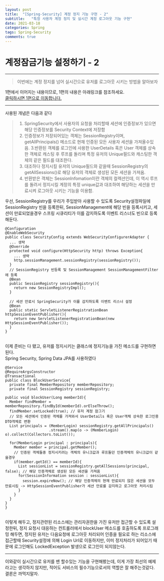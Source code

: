 ```yaml
---
layout: post
title:  "[Spring-Security] 계정 정지 기능 구현 - 2"
subtitle:   "특정 사용자 계정 정지 및 실시간 계정 로그아웃 기능 구현"
date: 2021-03-18
categories: Spring
tags: Spring-Security
comments: true
---
```


# 계정잠금기능 설정하기 - 2
---
>이번에는 계정 정지를 넘어 실시간으로 유저를 로그아웃 시키는 방법을 알아보자

1편에서 이어지는 내용이므로, 1편의 내용은 아래링크를 참조하세요.  
[클릭하시면 1편으로 이동합니다.](https://dev-gyus.github.io/spring/2021/03/16/SpringSecurity-AccountLock-2.html)  
***

사용된 개념은 다음과 같다
>1. SpringSecurity에서 사용자의 요청을 처리할때 세션에 인증정보가 있으면 해당 인증정보를 Security Context에 저장함
>2. 인증정보가 저장되어있는 객체는 SessionRegistry이며, getAllPrincipals() 메소드로 현재 인증된 모든 사용자 세션을 가져올수있음.
>3.반환된 객체를 로그인에 사용한 UserDetails 혹은 User 객체를 상속한 객체로 캐스팅 후 루프를 돌리며 특정 유저의 Unique필드와 캐스팅한 객체의 같은 필드를 대조한다.  
>4. 대조하다 정지시킬 유저의 Unique필드와 같을때 SessionRegistry의 getAllSessions()로 해당 유저의 객체로 생성된 모든 세션을 가져옴.
>5. 반환받은 객체는 SessionInfomation이란 객체의 컬렉션인데, 이 역시 루프를 돌려서 정지시킬 계정의 특정 unique값과 대조하여 해당하는 세션을 만료시켜 로그아웃 시키는 기능을 이용함.

우선, SessionRegistry를 우리가 주입받아 사용할 수 있도록 Security설정파일에 SessionRegistry 빈을 등록한뒤, SessionManagement에 해당 빈을 등록시키고, 세션이 만료되었을경우 스프링 시큐리티가 이를 감지하도록 이벤트 리스너도
빈으로 등록해둔다.  


<pre>
<code>@Configuration  
@EnableWebSecurity
public class SecurityConfig extends WebSecurityConfigurerAdapter {
  ... 생략
  @Override
  protected void configure(HttpSecurity http) throws Exception{
    ... 생략
    http.sessionManagement.sessionRegistry(sessionRegistry());
  }
  // SessionRegistry 빈등록 및 SessionManagement SessionManagementFilter에 등록
  @Bean
  public SessionRegistry sessionRegistry(){
    return new SessionRegistryImpl();
  }

  // 세션 만료시 SpringSecurity가 이를 감지하도록 이벤트 리스너 설정
  @Bean
  public static ServletListenerRegistrationBean<HttpSessionEventPublisher> httpSessionEventPublisher(){
    return new ServletListenerRegistrationBean<HttpSessionEventPublisher>(new HttpSessionEventPublisher());
  }
}
</code>
</pre>

이제 준비는 다 됐고, 유저를 정지시키는 클래스에 정지기능을 가진 메소드를 구현하면된다.  
Spring Security, Spring Data JPA를 사용하였다
<pre>
<code>@Service
@RequireArgsConstructor
@Transactional
public class BlockUserService{
  private final MemberRepository memberRepository;
  private final SessionRegistry sessionRegistry;

public void blockUser(Long memberId){
  Member findMember = memberRepository.findById(memberId).orElseThrow();
  findMember.setLocked(true); // 유저 계정 잠그기
  // 모든 세션에서 인증된 객체를 가져와서 UserDetails 혹은 User객체 상속한 로그인용 DTO객체로 변환
  List<MemberLogin> principals = (MemberLogin) sessionRegistry.getAllPrincipals()
                    .stream().map(o -> (MemberLogin) o).collect(Collectors.toList());

  for(MemberLogin principal : principals){
    Member member = principal.getMember();
    // 인증된 객체들중 정지시키려는 객체의 유니크값과 루프돌던 인증객체의 유니크값이 같을경우
    if(member.getId() == memberId){
      List<SessionInformation> sessionList = sessionRegistry.getAllSessions(principal, false); // 해당 인증객체로 생성된 모든 세션을 가져옴
      for(SessionInformation session : sessionList){
        session.expireNow(); // 해당 인증객체의 현재 만료되지 않은 세션을 모두 만료시킴 -> HttpSessionEventPublisher가 세션 만료를 감지하고 로그아웃 처리시킴
      }
    }
  }
}
}
</code>
</pre>  

이렇게 해두고, 정지관련된 리소스에는 관리자권한을 가진 유저만 접근할 수 있도록 설정한뒤, 정지 요청시 대응하는 컨트롤러에서
blockUser 메소드를 호출하도록 프로그래밍 해두면, 정지된 유저는 다음요청에 로그아웃 처리되어 인증을 필요로 하는 리소스에 접근할때 Security설정에 의해 Login Url로 이동하지만, 이미 정지처리가 되어있기 때문에 로그인해도 LockedException 발생으로 로그인이 되지않는다.  
***
이와같이 실시간으로 유저를 밴 할수있는 기능을 구현해봤는데, 이게 가장 최선의 예제라고는 생각하지 않지만, 적어도 서비스의 필수기능으로서의 역할은 잘 해주는것같다.  
결론은 까먹지말자.
